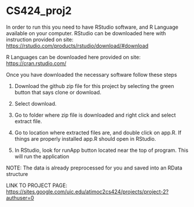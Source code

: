 # CS424_proj2

In order to run this you need to have RStudio software, and R Language available on your computer.
RStudio can be downloaded here with instruction provided on site:
https://rstudio.com/products/rstudio/download/#download

R Languages can be downloaded here provided on site:
https://cran.rstudio.com/


Once you have downloaded the necessary software follow these steps

1. Download the github zip file for this project by selecting the green button that says clone or download.

2. Select download.

3. Go to folder where zip file is downloaded and right click and select extract file.

4. Go to location where extracted files are, and double click on app.R. If things are properly installed app.R should open in RStudio.

5. In RStudio, look for runApp button located near the top of program. This will run the application

NOTE: The data is already preprocessed for you and saved into an RData structure

LINK TO PROJECT PAGE:
https://sites.google.com/uic.edu/atimoc2cs424/projects/project-2?authuser=0
